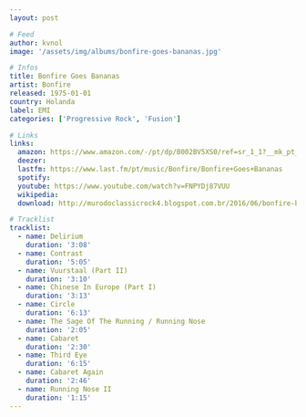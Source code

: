 ```yaml
---
layout: post

# Feed
author: kvnol
image: '/assets/img/albums/bonfire-goes-bananas.jpg'

# Infos
title: Bonfire Goes Bananas
artist: Bonfire
released: 1975-01-01
country: Holanda
label: EMI
categories: ['Progressive Rock', 'Fusion']

# Links
links:
  amazon: https://www.amazon.com/-/pt/dp/B002BV5XS0/ref=sr_1_1?__mk_pt_BR=%C3%85M%C3%85%C5%BD%C3%95%C3%91&dchild=1&keywords=Bonfire+Goes+Bananas&qid=1619152172&s=music&sr=1-1
  deezer:
  lastfm: https://www.last.fm/pt/music/Bonfire/Bonfire+Goes+Bananas
  spotify:
  youtube: https://www.youtube.com/watch?v=FNPYDj87VUU
  wikipedia:
  download: http://murodoclassicrock4.blogspot.com.br/2016/06/bonfire-bonfire-goes-bananas-1975.html

# Tracklist
tracklist:
  - name: Delirium
    duration: '3:08'
  - name: Contrast
    duration: '5:05'
  - name: Vuurstaal (Part II)
    duration: '3:10'
  - name: Chinese In Europe (Part I)
    duration: '3:13'
  - name: Circle
    duration: '6:13'
  - name: The Sage Of The Running / Running Nose
    duration: '2:05'
  - name: Cabaret
    duration: '2:30'
  - name: Third Eye
    duration: '6:15'
  - name: Cabaret Again
    duration: '2:46'
  - name: Running Nose II
    duration: '1:15'
---
```

